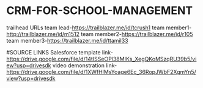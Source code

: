 # CRM-FOR-SCHOOL-MANAGEMENT


trailhead URLs
team lead-https://trailblazer.me/id/tcrush1
team member1-http://trailblazer.me/id/m1512
team member2-https://trailblazer.me/id/r105
team member3-https://trailblazer.me/id/ttamil33

#SOURCE LINKS
Salesforce template link-https://drive.google.com/file/d/14tISSeOPl38MIKs_XegQKoMSzqRU39b5/view?usp=drivesdk
video demonstration link-https://drive.google.com/file/d/1XWfHIMsYoage6Ec_36RopJWbF2XgmYn5/view?usp=drivesdk



